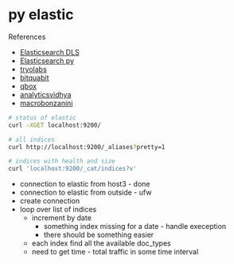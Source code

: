 # py elastic

References
 * [Elasticsearch DLS](https://elasticsearch-dsl.readthedocs.io/en/latest/)
 * [Elasticsearch py](https://elasticsearch-py.readthedocs.io/en/master/)
 * [tryolabs](https://tryolabs.com/blog/2015/02/17/python-elasticsearch-first-steps/)
 * [bitquabit](https://bitquabit.com/post/having-fun-python-and-elasticsearch-part-1/)
 * [qbox](https://qbox.io/blog/python-scripts-interact-elasticsearch-examples)
 * [analyticsvidhya](https://www.analyticsvidhya.com/blog/2017/05/beginners-guide-to-data-exploration-using-elastic-search-and-kibana/)
 * [macrobonzanini](https://marcobonzanini.com/2015/02/02/how-to-query-elasticsearch-with-python/)


```bash
# status of elastic
curl -XGET localhost:9200/

# all indices
curl http://localhost:9200/_aliases?pretty=1 

# indices with health and size
curl 'localhost:9200/_cat/indices?v'

```


* connection to elastic from host3 - done
* connection to elastic from outside - ufw
* create connection
* loop over list of indices 
  * increment by date
    * something index missing for a date - handle exeception
    * there should be something easier
  * each index find all the available doc_types
  * need to get time - total traffic in some time interval
